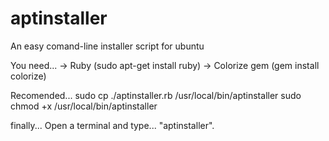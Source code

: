 # aptinstaller
An easy comand-line installer script for ubuntu

You need...
-> Ruby (sudo apt-get install ruby)
-> Colorize gem (gem install colorize)

Recomended...
sudo cp ./aptinstaller.rb /usr/local/bin/aptinstaller
sudo chmod +x /usr/local/bin/aptinstaller

finally...
Open a terminal and type... "aptinstaller".
